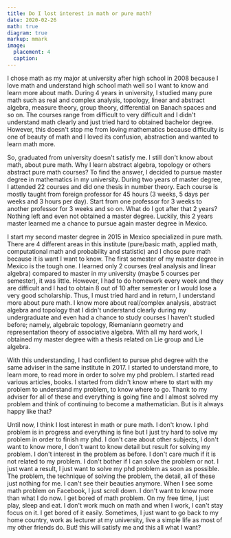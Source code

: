 ```yaml
---
title: Do I lost interest in math or pure math?
date: 2020-02-26
math: true
diagram: true
markup: mmark
image:
  placement: 4
  caption:
---
```


I chose math as my major at university after high school in 2008 because I love math and understand high school math well so I want to know and learn more about math. During 4 years  in university, I studied many pure math such as real and complex analysis, topology, linear and abstract algebra, measure theory, group theory, differential on Banach spaces and so on. The courses range from difficult to very difficult and I didn't understand math clearly and just tried hard to obtained bachelor degree. However, this doesn't stop me from loving mathematics because difficulty is one of beauty of math and  I loved its confusion, abstraction and wanted to learn math more.

So, graduated from university doesn't satisfy me. I still don't know about math, about pure math. Why I learn abstract algebra, topology or others abstract pure math courses? To find the answer, I decided to pursue master degree in mathematics in my university. During two years of master degree, I attended 22 courses and did one thesis in number theory. Each course is mostly taught from foreign professor for 45 hours (3 weeks, 5 days per weeks and 3 hours per day). Start from one professor for 3 weeks to another professor for 3 weeks and so on. What do I got after that 2 years? Nothing left and even not obtained a master degree. Luckily, this 2 years master learned me a chance to pursue again master degree in Mexico.

I start my second master degree in 2015 in Mexico specialized in pure math. There are 4 different areas in this institute (pure/basic math, applied math, computational math and probability and statistic) and I chose pure math because it is want I want to know. The first semester of my master degree in Mexico is the tough one. I learned only 2 courses (real analysis and linear algebra) compared to master in my university (maybe 5 courses per semester), it was little. However, I had to do homework every week and they are difficult and I had to obtain 8 out of 10 after semester or I would lose a very good scholarship. Thus, I must tried hard and in return, I understand more about pure math. I know more about real/complex analysis, abstract algebra and topology that I didn't understand clearly during my undergraduate and even had a chance to study courses I haven't studied before; namely, algebraic topology, Riemaniann geometry and representation theory of associative algebra. With all my hard work, I obtained my master degree with a thesis related on Lie group and Lie algebra.

With this understanding, I had confident to pursue phd degree with the same adviser in the same institute in 2017. I started to understand more, to learn more, to read more in order to solve my phd problem. I started read various articles, books. I started from didn't know where to start with my problem to understand my problem, to know where to go. Thank to my adviser for all of these and everything is going fine and I almost solved my problem and think of continuing to become a mathematician. But is it always happy like that?

Until now, I think I lost interest in math or pure math. I don't know. I phd problem is in progress and everything is fine but I just try hard to solve my problem in order to finish my phd. I don't care about other subjects, I don't want to know more, I don't want to know detail but result for solving my problem. I don't interest in the problem as before. I don't care much if it is not related to my problem. I don't bother if I can solve the problem or not. I just want a result, I just want to solve my phd problem as soon as possible. The problem, the technique of solving the problem, the detail, all of these just nothing for me. I can't see their beauties anymore. When I see some math problem on Facebook, I just scroll down. I don't want to know more than what I do now. I get bored of math problem. On my free time, I just play, sleep and eat. I don't work much on math and when I work, I can't stay focus on it. I get bored of it easily. Sometimes, I just want to go back to my home country, work as lecturer at my university, live a simple life as most of my other friends do. But! this will satisfy me and this all what I want?